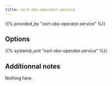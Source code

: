 ```yaml
---
title: osrt-obs-operator.service
---
```


{{% provided_by "osrt-obs-operator.service" %}}

## Options

{{% systemd_unit "osrt-obs-operator.service" %}}

## Additionnal notes

Nothing here.